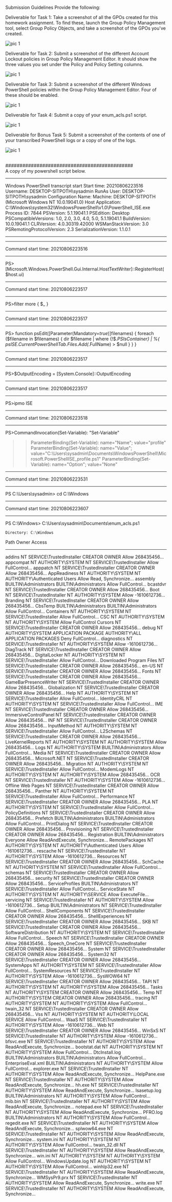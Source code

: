 Submission Guidelines
Provide the following:

Deliverable for Task 1: Take a screenshot of all the GPOs created for this homework assignment. To find these, launch the Group Policy Management tool, select Group Policy Objects, and take a screenshot of the GPOs you've created.

![pic 1](IMAGE/TASK1GPO.png)

Deliverable for Task 2: Submit a screenshot of the different Account Lockout policies in Group Policy Management Editor. It should show the three values you set under the Policy and Policy Setting columns.

![pic 1](IMAGE/TASK2LOCKOUT.png)

Deliverable for Task 3: Submit a screenshot of the different Windows PowerShell policies within the Group Policy Management Editor. Four of these should be enabled.

![pic 1](IMAGE/TASK3POWERSHELL.png)

Deliverable for Task 4: Submit a copy of your enum_acls.ps1 script.

![pic 1](IMAGE/TASK4.png)

Deliverable for Bonus Task 5: Submit a screenshot of the contents of one of your transcribed PowerShell logs or a copy of one of the logs.

![pic 1](IMAGE/BONUS5LOG1.png)

<br>
#############################################
<br>
A copy of my powershell script below.

**********************
Windows PowerShell transcript start
Start time: 20210806223516
Username: DESKTOP-SITPOTH\sysadmin
RunAs User: DESKTOP-SITPOTH\sysadmin
Configuration Name: 
Machine: DESKTOP-SITPOTH (Microsoft Windows NT 10.0.19041.0)
Host Application: C:\Windows\system32\WindowsPowerShell\v1.0\PowerShell_ISE.exe
Process ID: 7844
PSVersion: 5.1.19041.1
PSEdition: Desktop
PSCompatibleVersions: 1.0, 2.0, 3.0, 4.0, 5.0, 5.1.19041.1
BuildVersion: 10.0.19041.1
CLRVersion: 4.0.30319.42000
WSManStackVersion: 3.0
PSRemotingProtocolVersion: 2.3
SerializationVersion: 1.1.0.1
**********************
**********************
Command start time: 20210806223516
**********************
PS>[Microsoft.Windows.PowerShell.Gui.Internal.HostTextWriter]::RegisterHost($host.ui)
**********************
Command start time: 20210806223517
**********************
PS>filter more { $_ }
**********************
Command start time: 20210806223517
**********************
PS>
function psEdit([Parameter(Mandatory=$true)]$filenames)
{
    foreach ($filename in $filenames)
    {
        dir $filename | where {!$_.PSIsContainer} | %{
            $psISE.CurrentPowerShellTab.Files.Add($_.FullName) > $null
        }
    }
}
**********************
Command start time: 20210806223517
**********************
PS>$OutputEncoding = [System.Console]::OutputEncoding
**********************
Command start time: 20210806223517
**********************
PS>ipmo ISE
**********************
Command start time: 20210806223518
**********************
PS>CommandInvocation(Set-Variable): "Set-Variable"
>> ParameterBinding(Set-Variable): name="Name"; value="profile"
>> ParameterBinding(Set-Variable): name="Value"; value="C:\Users\sysadmin\Documents\WindowsPowerShell\Microsoft.PowerShellISE_profile.ps1"
>> ParameterBinding(Set-Variable): name="Option"; value="None"
**********************
Command start time: 20210806223531
**********************
PS C:\Users\sysadmin> cd C:\Windows
**********************
Command start time: 20210806223607
**********************
PS C:\Windows> C:\Users\sysadmin\Documents\enum_acls.ps1


    Directory: C:\Windows


Path                     Owner                       Access
----                     -----                       ------
addins                   NT SERVICE\TrustedInstaller CREATOR OWNER Allow  268435456...
appcompat                NT AUTHORITY\SYSTEM         NT SERVICE\TrustedInstaller Allow  FullControl...
apppatch                 NT SERVICE\TrustedInstaller CREATOR OWNER Allow  268435456...
AppReadiness             NT AUTHORITY\SYSTEM         NT AUTHORITY\Authenticated Users Allow  Read, Synchronize...
assembly                 BUILTIN\Administrators      BUILTIN\Administrators Allow  FullControl...
bcastdvr                 NT SERVICE\TrustedInstaller CREATOR OWNER Allow  268435456...
Boot                     NT SERVICE\TrustedInstaller NT AUTHORITY\SYSTEM Allow  -1610612736...
Branding                 NT SERVICE\TrustedInstaller CREATOR OWNER Allow  268435456...
CbsTemp                  BUILTIN\Administrators      BUILTIN\Administrators Allow  FullControl...
Containers               NT AUTHORITY\SYSTEM         NT SERVICE\TrustedInstaller Allow  FullControl...
CSC                      NT AUTHORITY\SYSTEM         NT AUTHORITY\SYSTEM Allow  FullControl
Cursors                  NT SERVICE\TrustedInstaller CREATOR OWNER Allow  268435456...
debug                    NT AUTHORITY\SYSTEM         APPLICATION PACKAGE AUTHORITY\ALL APPLICATION PACKAGES Deny  FullControl...
diagnostics              NT SERVICE\TrustedInstaller NT AUTHORITY\SYSTEM Allow  -1610612736...
DiagTrack                NT SERVICE\TrustedInstaller CREATOR OWNER Allow  268435456...
DigitalLocker            NT AUTHORITY\SYSTEM         NT SERVICE\TrustedInstaller Allow  FullControl...
Downloaded Program Files NT SERVICE\TrustedInstaller CREATOR OWNER Allow  268435456...
en-US                    NT SERVICE\TrustedInstaller CREATOR OWNER Allow  268435456...
Fonts                    NT SERVICE\TrustedInstaller CREATOR OWNER Allow  268435456...
GameBarPresenceWriter    NT SERVICE\TrustedInstaller CREATOR OWNER Allow  268435456...
Globalization            NT SERVICE\TrustedInstaller CREATOR OWNER Allow  268435456...
Help                     NT AUTHORITY\SYSTEM         NT SERVICE\TrustedInstaller Allow  FullControl...
IdentityCRL              NT AUTHORITY\SYSTEM         NT SERVICE\TrustedInstaller Allow  FullControl...
IME                      NT SERVICE\TrustedInstaller CREATOR OWNER Allow  268435456...
ImmersiveControlPanel    NT SERVICE\TrustedInstaller CREATOR OWNER Allow  268435456...
INF                      NT SERVICE\TrustedInstaller CREATOR OWNER Allow  268435456...
InputMethod              NT AUTHORITY\SYSTEM         NT SERVICE\TrustedInstaller Allow  FullControl...
L2Schemas                NT SERVICE\TrustedInstaller CREATOR OWNER Allow  268435456...
LiveKernelReports        NT AUTHORITY\SYSTEM         NT AUTHORITY\SYSTEM Allow  268435456...
Logs                     NT AUTHORITY\SYSTEM         BUILTIN\Administrators Allow  FullControl...
Media                    NT SERVICE\TrustedInstaller CREATOR OWNER Allow  268435456...
Microsoft.NET            NT SERVICE\TrustedInstaller CREATOR OWNER Allow  268435456...
Migration                NT AUTHORITY\SYSTEM         NT SERVICE\TrustedInstaller Allow  FullControl...
ModemLogs                NT AUTHORITY\SYSTEM         NT AUTHORITY\SYSTEM Allow  268435456...
OCR                      NT SERVICE\TrustedInstaller NT AUTHORITY\SYSTEM Allow  -1610612736...
Offline Web Pages        NT SERVICE\TrustedInstaller CREATOR OWNER Allow  268435456...
Panther                  NT AUTHORITY\SYSTEM         NT SERVICE\TrustedInstaller Allow  FullControl...
Performance              NT SERVICE\TrustedInstaller CREATOR OWNER Allow  268435456...
PLA                      NT AUTHORITY\SYSTEM         NT SERVICE\TrustedInstaller Allow  FullControl...
PolicyDefinitions        NT SERVICE\TrustedInstaller CREATOR OWNER Allow  268435456...
Prefetch                 BUILTIN\Administrators      BUILTIN\Administrators Allow  FullControl...
PrintDialog              NT SERVICE\TrustedInstaller CREATOR OWNER Allow  268435456...
Provisioning             NT SERVICE\TrustedInstaller CREATOR OWNER Allow  268435456...
Registration             BUILTIN\Administrators      Everyone Allow  ReadAndExecute, Synchronize...
RemotePackages           NT AUTHORITY\SYSTEM         NT AUTHORITY\Authenticated Users Allow  -1610612736...
rescache                 NT SERVICE\TrustedInstaller NT AUTHORITY\SYSTEM Allow  -1610612736...
Resources                NT SERVICE\TrustedInstaller CREATOR OWNER Allow  268435456...
SchCache                 NT AUTHORITY\SYSTEM         NT SERVICE\TrustedInstaller Allow  FullControl...
schemas                  NT SERVICE\TrustedInstaller CREATOR OWNER Allow  268435456...
security                 NT SERVICE\TrustedInstaller CREATOR OWNER Allow  268435456...
ServiceProfiles          BUILTIN\Administrators      NT SERVICE\TrustedInstaller Allow  FullControl...
ServiceState             NT AUTHORITY\SYSTEM         NT AUTHORITY\SERVICE Allow  ExecuteFile...
servicing                NT SERVICE\TrustedInstaller NT AUTHORITY\SYSTEM Allow  -1610612736...
Setup                    BUILTIN\Administrators      NT SERVICE\TrustedInstaller Allow  FullControl...
ShellComponents          NT SERVICE\TrustedInstaller CREATOR OWNER Allow  268435456...
ShellExperiences         NT SERVICE\TrustedInstaller CREATOR OWNER Allow  268435456...
SKB                      NT SERVICE\TrustedInstaller CREATOR OWNER Allow  268435456...
SoftwareDistribution     NT AUTHORITY\SYSTEM         NT SERVICE\TrustedInstaller Allow  FullControl...
Speech                   NT SERVICE\TrustedInstaller CREATOR OWNER Allow  268435456...
Speech_OneCore           NT SERVICE\TrustedInstaller CREATOR OWNER Allow  268435456...
System                   NT SERVICE\TrustedInstaller CREATOR OWNER Allow  268435456...
System32                 NT SERVICE\TrustedInstaller CREATOR OWNER Allow  268435456...
SystemApps               NT AUTHORITY\SYSTEM         NT SERVICE\TrustedInstaller Allow  FullControl...
SystemResources          NT SERVICE\TrustedInstaller NT AUTHORITY\SYSTEM Allow  -1610612736...
SysWOW64                 NT SERVICE\TrustedInstaller CREATOR OWNER Allow  268435456...
TAPI                     NT AUTHORITY\SYSTEM         NT AUTHORITY\SYSTEM Allow  268435456...
Tasks                    NT AUTHORITY\SYSTEM         CREATOR OWNER Allow  268435456...
Temp                     NT AUTHORITY\SYSTEM         CREATOR OWNER Allow  268435456...
tracing                  NT AUTHORITY\SYSTEM         NT AUTHORITY\SYSTEM Allow  FullControl...
twain_32                 NT SERVICE\TrustedInstaller CREATOR OWNER Allow  268435456...
Vss                      NT AUTHORITY\SYSTEM         NT AUTHORITY\LOCAL SERVICE Allow  FullControl...
WaaS                     NT SERVICE\TrustedInstaller NT AUTHORITY\SYSTEM Allow  -1610612736...
Web                      NT SERVICE\TrustedInstaller CREATOR OWNER Allow  268435456...
WinSxS                   NT SERVICE\TrustedInstaller NT AUTHORITY\SYSTEM Allow  -1610612736...
bfsvc.exe                NT SERVICE\TrustedInstaller NT AUTHORITY\SYSTEM Allow  ReadAndExecute, Synchronize...
bootstat.dat             NT AUTHORITY\SYSTEM         NT AUTHORITY\SYSTEM Allow  FullControl...
DtcInstall.log           BUILTIN\Administrators      BUILTIN\Administrators Allow  FullControl...
EnterpriseEval.xml       BUILTIN\Administrators      NT AUTHORITY\SYSTEM Allow  FullControl...
explorer.exe             NT SERVICE\TrustedInstaller NT AUTHORITY\SYSTEM Allow  ReadAndExecute, Synchronize...
HelpPane.exe             NT SERVICE\TrustedInstaller NT AUTHORITY\SYSTEM Allow  ReadAndExecute, Synchronize...
hh.exe                   NT SERVICE\TrustedInstaller NT AUTHORITY\SYSTEM Allow  ReadAndExecute, Synchronize...
lsasetup.log             BUILTIN\Administrators      NT AUTHORITY\SYSTEM Allow  FullControl...
mib.bin                  NT SERVICE\TrustedInstaller NT AUTHORITY\SYSTEM Allow  ReadAndExecute, Synchronize...
notepad.exe              NT SERVICE\TrustedInstaller NT AUTHORITY\SYSTEM Allow  ReadAndExecute, Synchronize...
PFRO.log                 BUILTIN\Administrators      NT AUTHORITY\SYSTEM Allow  FullControl...
regedit.exe              NT SERVICE\TrustedInstaller NT AUTHORITY\SYSTEM Allow  ReadAndExecute, Synchronize...
splwow64.exe             NT SERVICE\TrustedInstaller NT AUTHORITY\SYSTEM Allow  ReadAndExecute, Synchronize...
system.ini               NT AUTHORITY\SYSTEM         NT AUTHORITY\SYSTEM Allow  FullControl...
twain_32.dll             NT SERVICE\TrustedInstaller NT AUTHORITY\SYSTEM Allow  ReadAndExecute, Synchronize...
win.ini                  NT AUTHORITY\SYSTEM         NT AUTHORITY\SYSTEM Allow  FullControl...
WindowsUpdate.log        NT AUTHORITY\SYSTEM         NT AUTHORITY\SYSTEM Allow  FullControl...
winhlp32.exe             NT SERVICE\TrustedInstaller NT AUTHORITY\SYSTEM Allow  ReadAndExecute, Synchronize...
WMSysPr9.prx             NT SERVICE\TrustedInstaller NT AUTHORITY\SYSTEM Allow  ReadAndExecute, Synchronize...
write.exe                NT SERVICE\TrustedInstaller NT AUTHORITY\SYSTEM Allow  ReadAndExecute, Synchronize...


